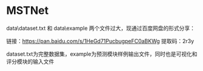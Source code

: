 # MSTNet
data\\dataset.txt 和 data\\example 两个文件过大，现通过百度网盘的形式分享：

 链接：https://pan.baidu.com/s/1HeGd71PucbugpeFC0aBKWg 提取码：2r3y
 
dataset.txt为完整数据集，example为预测模块样例输出文件，同时也是可视化和评分模块的输入文件
